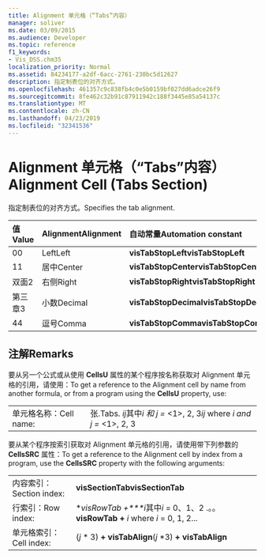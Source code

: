 ```yaml
---
title: Alignment 单元格（“Tabs”内容）
manager: soliver
ms.date: 03/09/2015
ms.audience: Developer
ms.topic: reference
f1_keywords:
- Vis_DSS.chm35
localization_priority: Normal
ms.assetid: 84234177-a2df-6acc-2761-230bc5d12627
description: 指定制表位的对齐方式。
ms.openlocfilehash: 461357c9c838fb4c0e5b0159bf027dd6adce26f9
ms.sourcegitcommit: 8fe462c32b91c87911942c188f3445e85a54137c
ms.translationtype: MT
ms.contentlocale: zh-CN
ms.lasthandoff: 04/23/2019
ms.locfileid: "32341536"
---
```

# <a name="alignment-cell-tabs-section"></a><span data-ttu-id="2732b-103">Alignment 单元格（“Tabs”内容）</span><span class="sxs-lookup"><span data-stu-id="2732b-103">Alignment Cell (Tabs Section)</span></span>

<span data-ttu-id="2732b-104">指定制表位的对齐方式。</span><span class="sxs-lookup"><span data-stu-id="2732b-104">Specifies the tab alignment.</span></span>
  
|<span data-ttu-id="2732b-105">**值**</span><span class="sxs-lookup"><span data-stu-id="2732b-105">**Value**</span></span>|<span data-ttu-id="2732b-106">**Alignment**</span><span class="sxs-lookup"><span data-stu-id="2732b-106">**Alignment**</span></span>|<span data-ttu-id="2732b-107">**自动常量**</span><span class="sxs-lookup"><span data-stu-id="2732b-107">**Automation constant**</span></span>|
|:-----|:-----|:-----|
| <span data-ttu-id="2732b-108">0</span><span class="sxs-lookup"><span data-stu-id="2732b-108">0</span></span>  <br/> | <span data-ttu-id="2732b-109">Left</span><span class="sxs-lookup"><span data-stu-id="2732b-109">Left</span></span>  <br/> |<span data-ttu-id="2732b-110">**visTabStopLeft**</span><span class="sxs-lookup"><span data-stu-id="2732b-110">**visTabStopLeft**</span></span> <br/> |
| <span data-ttu-id="2732b-111">1</span><span class="sxs-lookup"><span data-stu-id="2732b-111">1</span></span>  <br/> | <span data-ttu-id="2732b-112">居中</span><span class="sxs-lookup"><span data-stu-id="2732b-112">Center</span></span>  <br/> |<span data-ttu-id="2732b-113">**visTabStopCenter**</span><span class="sxs-lookup"><span data-stu-id="2732b-113">**visTabStopCenter**</span></span> <br/> |
| <span data-ttu-id="2732b-114">双面</span><span class="sxs-lookup"><span data-stu-id="2732b-114">2</span></span>  <br/> | <span data-ttu-id="2732b-115">右侧</span><span class="sxs-lookup"><span data-stu-id="2732b-115">Right</span></span>  <br/> |<span data-ttu-id="2732b-116">**visTabStopRight**</span><span class="sxs-lookup"><span data-stu-id="2732b-116">**visTabStopRight**</span></span> <br/> |
| <span data-ttu-id="2732b-117">第三章</span><span class="sxs-lookup"><span data-stu-id="2732b-117">3</span></span>  <br/> | <span data-ttu-id="2732b-118">小数</span><span class="sxs-lookup"><span data-stu-id="2732b-118">Decimal</span></span>  <br/> |<span data-ttu-id="2732b-119">**visTabStopDecimal**</span><span class="sxs-lookup"><span data-stu-id="2732b-119">**visTabStopDecimal**</span></span> <br/> |
| <span data-ttu-id="2732b-120">4</span><span class="sxs-lookup"><span data-stu-id="2732b-120">4</span></span>  <br/> | <span data-ttu-id="2732b-121">逗号</span><span class="sxs-lookup"><span data-stu-id="2732b-121">Comma</span></span>  <br/> |<span data-ttu-id="2732b-122">**visTabStopComma**</span><span class="sxs-lookup"><span data-stu-id="2732b-122">**visTabStopComma**</span></span> <br/> |
   
## <a name="remarks"></a><span data-ttu-id="2732b-123">注解</span><span class="sxs-lookup"><span data-stu-id="2732b-123">Remarks</span></span>

<span data-ttu-id="2732b-124">要从另一个公式或从使用 **CellsU** 属性的某个程序按名称获取对 Alignment 单元格的引用，请使用：</span><span class="sxs-lookup"><span data-stu-id="2732b-124">To get a reference to the Alignment cell by name from another formula, or from a program using the **CellsU** property, use:</span></span> 
  
|||
|:-----|:-----|
| <span data-ttu-id="2732b-125">单元格名称：</span><span class="sxs-lookup"><span data-stu-id="2732b-125">Cell name:</span></span>  <br/> | <span data-ttu-id="2732b-126">张.</span><span class="sxs-lookup"><span data-stu-id="2732b-126">Tabs.</span></span>  <span data-ttu-id="2732b-127">*ij*其中*i 和 j =* <1>, 2, 3</span><span class="sxs-lookup"><span data-stu-id="2732b-127">*ij*            where  *i and j =*  <1>, 2, 3</span></span>  <br/> |
   
<span data-ttu-id="2732b-128">要从某个程序按索引获取对 Alignment 单元格的引用，请使用带下列参数的 **CellsSRC** 属性：</span><span class="sxs-lookup"><span data-stu-id="2732b-128">To get a reference to the Alignment cell by index from a program, use the **CellsSRC** property with the following arguments:</span></span> 
  
|||
|:-----|:-----|
| <span data-ttu-id="2732b-129">内容索引：</span><span class="sxs-lookup"><span data-stu-id="2732b-129">Section index:</span></span>  <br/> |<span data-ttu-id="2732b-130">**visSectionTab**</span><span class="sxs-lookup"><span data-stu-id="2732b-130">**visSectionTab**</span></span> <br/> |
| <span data-ttu-id="2732b-131">行索引：</span><span class="sxs-lookup"><span data-stu-id="2732b-131">Row index:</span></span>  <br/> |<span data-ttu-id="2732b-132">\**visRowTab +\*\*\*i*其中*i* = 0、1、2 .。。</span><span class="sxs-lookup"><span data-stu-id="2732b-132">**visRowTab +** *i*            where  *i*  = 0, 1, 2...</span></span>  <br/> |
| <span data-ttu-id="2732b-133">单元格索引：</span><span class="sxs-lookup"><span data-stu-id="2732b-133">Cell index:</span></span>  <br/> | <span data-ttu-id="2732b-134">(*j* \* 3) **+ visTabAlign**</span><span class="sxs-lookup"><span data-stu-id="2732b-134">(*j*  \*3) **+ visTabAlign**</span></span> <br/> |
   

